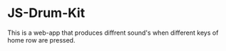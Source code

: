 # JS-Drum-Kit
This is a web-app that produces diffrent sound's when different keys of home row are pressed.
